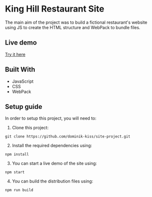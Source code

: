 # King Hill Restaurant Site

The main aim of the project was to build a fictional restaurant's website using JS to create the HTML structure and WebPack to bundle files.

## Live demo

[Try it here](https://dominik-kiss.github.io/site-project/)

## Built With

+ JavaScript
+ CSS
+ WebPack

## Setup guide

In order to setup this project, you will need to:

1. Clone this project:

```git clone https://github.com/dominik-kiss/site-project.git```

2. Install the required dependencies using:

```npm install```

3. You can start a live demo of the site using:

```npm start```

4. You can build the distribution files using:

```npm run build```

